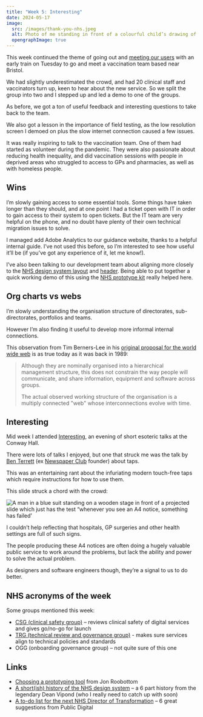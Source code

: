 ```yaml
---
title: "Week 5: Interesting"
date: 2024-05-17
image:
  src: /images/thank-you-nhs.jpeg
  alt: Photo of me standing in front of a colourful child’s drawing of rainbow with the word ‘Thank you NHS!!’ printed on some hoarding at a train station
  opengraphImage: true
---
```


This week continued the theme of going out and [meeting our users](/posts/week-4-meeting-the-users/) with an early train on Tuesday to go and meet a vaccination team based near Bristol.

We had slightly underestimated the crowd, and had 20 clinical staff and vaccinators turn up, keen to hear about the new service. So we split the group into two and I stepped up and led a demo to one of the groups.

As before, we got a ton of useful feedback and interesting questions to take back to the team.

We also got a lesson in the importance of field testing, as the low resolution screen I demoed on plus the slow internet connection caused a few issues.

It was really inspiring to talk to the vaccination team. One of them had started as volunteer during the pandemic. They were also passionate about reducing health inequality, and did vaccination sessions with people in deprived areas who struggled to access to GPs and pharmacies, as well as with homeless people.

## Wins

I’m slowly gaining access to some essential tools. Some things have taken longer than they should, and at one point I had a ticket open with IT in order to gain access to their system to open tickets. But the IT team are very helpful on the phone, and no doubt have plenty of their own technical migration issues to solve.

I managed add Adobe Analytics to our guidance website, thanks to a helpful internal guide. I’ve not used this before, so I’m interested to see how useful it’ll be (if you’ve got any experience of it, let me know!).

I’ve also been talking to our development team about aligning more closely to the [NHS design system layout](https://service-manual.nhs.uk/design-system/styles/layout) and [header](https://service-manual.nhs.uk/design-system/components/header). Being able to put together a quick working demo of this using the [NHS prototype kit](https://nhsuk-prototype-kit.azurewebsites.net/docs) really helped here.

## Org charts vs webs

I’m slowly understanding the organisation structure of directorates, sub-directorates, portfolios and teams.

However I’m also finding it useful to develop more informal internal connections.

This observation from Tim Berners-Lee in his [original proposal for the world wide web](https://www.w3.org/History/1989/proposal.html) is as true today as it was back in 1989:

> Although they are nominally organised into a hierarchical management structure, this does not constrain the way people will communicate, and share information, equipment and software across groups.
>
> The actual observed working structure of the organisation is a multiply connected "web" whose interconnections evolve with time.

## Interesting

Mid week I attended [Interesting](https://www.eventbrite.com/e/interesting-2024-tickets-780721006547), an evening of short esoteric talks at the Conway Hall.

There were lots of talks I enjoyed, but one that struck me was the talk by [Ben Terrett](https://www.benterrett.com) (ex [Newspaper Club](https://www.newspaperclub.com) founder) about taps.

This was an entertaining rant about the infuriating modern touch-free taps which require instructions for how to use them.

This slide struck a chord with the crowd:

![A man in a blue suit standing on a wooden stage in front of a projected slide which just has the test “whenever you see an A4 notice, something has failed’](/images/a4-fails.jpeg)

I couldn’t help reflecting that hospitals, GP surgeries and other health settings are full of such signs.

The people producing these A4 notices are often doing a hugely valuable public service to work around the problems, but lack the ability and power to solve the actual problem.

As designers and software engineers though, they’re a signal to us to do better.

## NHS acronyms of the week

Some groups mentioned this week:

* [CSG (clinical safety group)](https://digital.nhs.uk/services/clinical-safety) – reviews clinical safety of digital services and gives go/no-go for launch
* [TRG (technical review and governance group)](https://architecture.digital.nhs.uk/trg) - makes sure services align to technical policies and standards
* OGG (onboarding governance group) – not quite sure of this one

## Links

* [Choosing a prototyping tool](https://roodesign.co.uk/articles/2024-05-10-choosing-a-prototyping-tool/) from Jon Roobottom
* [A short(ish) history of the NHS design system](https://deanvipond.medium.com/a-short-ish-history-of-the-nhs-design-system-part-1-2016-a-website-a-brand-and-a-handful-of-9fdb172e77bb) – a 6 part history from the legendary Dean Vipond (who I really need to catch up with soon)
* [A to-do list for the next NHS Director of Transformation](https://public.digital/pd-insights/blog/2023/05/a-to-do-list-for-the-next-nhs-director-of-transformation) – 6 great suggestions from Public Digital
